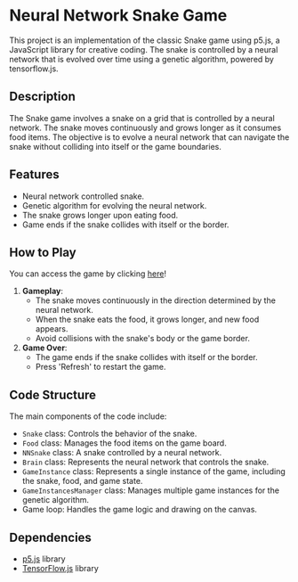 # Neural Network Snake Game

This project is an implementation of the classic Snake game using p5.js, a JavaScript library for creative coding. The snake is controlled by a neural network that is evolved over time using a genetic algorithm, powered by tensorflow.js.

## Description

The Snake game involves a snake on a grid that is controlled by a neural network. The snake moves continuously and grows longer as it consumes food items. The objective is to evolve a neural network that can navigate the snake without colliding into itself or the game boundaries.

## Features

- Neural network controlled snake.
- Genetic algorithm for evolving the neural network.
- The snake grows longer upon eating food.
- Game ends if the snake collides with itself or the border.

## How to Play

You can access the game by clicking [here](https://editor.p5js.org/awakenedhaki/sketches/IrOfLF8tr)!

1. **Gameplay**:
   - The snake moves continuously in the direction determined by the neural network.
   - When the snake eats the food, it grows longer, and new food appears.
   - Avoid collisions with the snake's body or the game border.
2. **Game Over**:
   - The game ends if the snake collides with itself or the border.
   - Press 'Refresh' to restart the game.

## Code Structure

The main components of the code include:

- `Snake` class: Controls the behavior of the snake.
- `Food` class: Manages the food items on the game board.
- `NNSnake` class: A snake controlled by a neural network.
- `Brain` class: Represents the neural network that controls the snake.
- `GameInstance` class: Represents a single instance of the game, including the snake, food, and game state.
- `GameInstancesManager` class: Manages multiple game instances for the genetic algorithm.
- Game loop: Handles the game logic and drawing on the canvas.

## Dependencies

- [p5.js](https://p5js.org/) library
- [TensorFlow.js](https://www.tensorflow.org/js) library